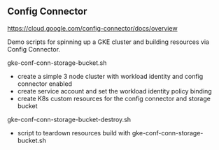 ## Config Connector

https://cloud.google.com/config-connector/docs/overview

Demo scripts for spinning up a GKE cluster and building resources via Config Connector.

gke-conf-conn-storage-bucket.sh
- create a simple 3 node cluster with workload identity and config connector enabled
- create service account and set the workload identity policy binding
- create K8s custom resources for the config connector and storage bucket

gke-conf-conn-storage-bucket-destroy.sh
- script to teardown resources build with gke-conf-conn-storage-bucket.sh
